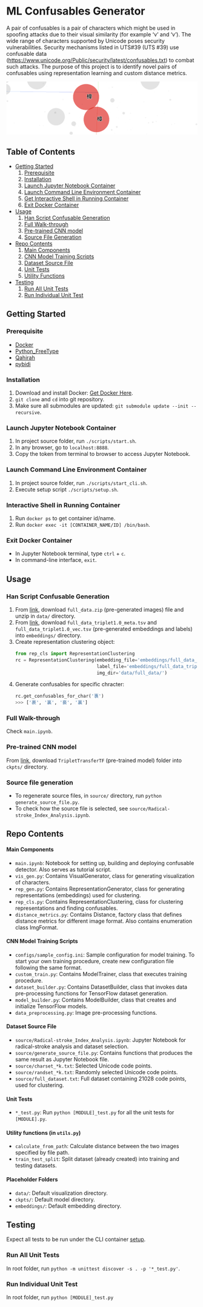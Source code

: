 # ML Confusables Generator

A pair of confusables is a pair of characters which might be used in spoofing 
attacks due to their visual similarity (for example ‘ν’ and ‘v’). The wide range 
of characters supported by Unicode poses security vulnerabilities. Security 
mechanisms listed in UTS#39 (UTS #39) use confusable data 
(https://www.unicode.org/Public/security/latest/confusables.txt) 
to combat such attacks. The purpose of this project is to identify novel pairs 
of confusables using representation learning and custom distance metrics.

![](./pictures/confusable_pair.png)

## Table of Contents
- [Getting Started](#getting-started)
    1. [Prerequisite](#prerequisite)
    2. [Installation](#installation)
    3. [Launch Jupyter Notebook Container](#launch-jupyter-notebook-container)
    4. [Launch Command Line Environment Container](#launch-command-line-environment-container)
    5. [Get Interactive Shell in Running Container](#interactive-shell-in-running-container)
    6. [Exit Docker Container](#exit-docker-container)
- [Usage](#usage)
    1. [Han Script Confusable Generation](#han-script-confusable-generation)
    2. [Full Walk-through](#full-walk-through)
    3. [Pre-trained CNN model](#pre-trained-cnn-model)
    4. [Source File Generation](#source-file-generation)
- [Repo Contents](#repo-contents)
    1. [Main Components](#main-components)
    2. [CNN Model Training Scripts](#cnn-model-training-scripts)
    3. [Dataset Source File](#dataset-source-file)
    4. [Unit Tests](#unit-tests)
    5. [Utility Functions](#utility-functions-in-utilspy)
- [Testing](#testing)
    1. [Run All Unit Tests](#run-all-unit-tests)
    2. [Run Individual Unit Test](#run-individual-unit-test)

## Getting Started

### Prerequisite
- [Docker](https://www.docker.com/)
- [Python_FreeType](https://github.com/ldo/python_freetype)
- [Qahirah](https://github.com/ldo/qahirah)
- [pybidi](https://github.com/ldo/pybidi)

### Installation
1. Download and install Docker: [Get Docker Here](https://docs.docker.com/get-docker/).
2. `git clone` and `cd` into git repository.
3. Make sure all submodules are updated: `git submodule update --init --recursive`.

### Launch Jupyter Notebook Container
1. In project source folder, run `./scripts/start.sh`.
2. In any browser, go to `localhost:8888`.
3. Copy the token from terminal to browser to access Jupyter Notebook.

### Launch Command Line Environment Container
1. In project source folder, run `./scripts/start_cli.sh`.
2. Execute setup script `./scripts/setup.sh`.

### Interactive Shell in Running Container
1. Run `docker ps` to get container id/name.
2. Run `docker exec -it [CONTAINER_NAME/ID] /bin/bash`.

### Exit Docker Container
- In Jupyter Notebook terminal, type `ctrl` + `c`.
- In command-line interface, `exit`.

## Usage

### Han Script Confusable Generation
1. From [link](https://drive.google.com/drive/folders/1AEjzkWi9eq8Nxqa99qhoMRbQYl8p5D4M?usp=sharing),
download `full_data.zip` (pre-generated images) file and unzip in `data/` directory.
2. From [link](https://drive.google.com/drive/folders/1QWUDridC499uqmXJJZYKgUf2fPmlgAeB),
download `full_data_triplet1.0_meta.tsv` and `full_data_triplet1.0_vec.tsv` (pre-generated embeddings and labels) into `embeddings/` directory.
3. Create representation clustering object:
    ```python
    from rep_cls import RepresentationClustering
    rc = RepresentationClustering(embedding_file='embeddings/full_data_triplet1.0_vec.tsv',
                                  label_file='embeddings/full_data_triplet1.0_meta.tsv',
                                  img_dir='data/full_data/')
    ```
4. Generate confusables for specific chracter:
    ```python
    rc.get_confusables_for_char('褢')
    >>> ['裹', '裏', '裛', '裏']
    ```

### Full Walk-through
Check `main.ipynb`.

### Pre-trained CNN model
From [link](https://drive.google.com/drive/folders/1ipofZ-BiQzZemFI-aaVnNsciuMUn0zjb?usp=sharing),
download `TripletTransferTF` (pre-trained model) folder into `ckpts/` directory.

### Source file generation
- To regenerate source files, in `source/` directory, run `python generate_source_file.py`.
- To check how the source file is selected, see `source/Radical-stroke_Index_Analysis.ipynb`.

## Repo Contents

#### Main Components
- `main.ipynb`: Notebook for setting up, building and deploying confusable detector. Also serves as tutorial script.
- `vis_gen.py`: Contains VisualGenerator, class for generating visualization of characters.
- `rep_gen.py`: Contains RepresentationGenerator, class for generating representations (embeddings) used for clustering.
- `rep_cls.py`: Contains RepresentationClustering, class for clustering representations and finding confusables.
- `distance_metrics.py`: Contains Distance, factory class that defines distance metrics for different image format. Also contains enumeration class ImgFormat.

#### CNN Model Training Scripts
- `configs/sample_config.ini`: Sample configuration for model training. To start your own training procedure, create new configuration file following the same format.
- `custom_train.py`: Contains ModelTrainer, class that executes training procedure.
- `dataset_builder.py`: Contains DatasetBuilder, class that invokes data pre-processing functions for TensorFlow dataset generation.
- `model_builder.py`: Contains ModelBuilder, class that creates and initialize TensorFlow models.
- `data_preprocessing.py`: Image pre-processing functions.

#### Dataset Source File
- `source/Radical-stroke_Index_Analysis.ipynb`: Jupyter Notebook for radical-stroke analysis and dataset selection.
- `source/generate_source_file.py`: Contains functions that produces the same result as Jupyter Notebook file.
- `source/charset_*k.txt`: Selected Unicode code points.
- `source/randset_*k.txt`: Randomly selected Unicode code points.
- `source/full_dataset.txt`: Full dataset containing 21028 code points, used for clustering.

#### Unit Tests
- `*_test.py`: Run `python [MODULE]_test.py` for all the unit tests for `[MODULE].py`. 

#### Utility functions (in `utils.py`)
- `calculate_from_path`: Calculate distance between the two images specified by file path.
- `train_test_split`: Split dataset (already created) into training and testing datasets.

#### Placeholder Folders
- `data/`: Default visualization directory.
- `ckpts/`: Default model directory.
- `embeddings/`: Default embedding directory.

## Testing
Expect all tests to be run under the CLI container [setup](#launch-command-line-environment-container).

### Run All Unit Tests
In root folder, run `python -m unittest discover -s . -p '*_test.py'`.

### Run Individual Unit Test
In root folder, run `python [MODULE]_test.py`
